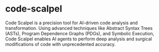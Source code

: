 # code-scalpel
Code Scalpel is a precision tool for AI-driven code analysis and transformation. Using advanced techniques like Abstract Syntax Trees (ASTs), Program Dependence Graphs (PDGs), and Symbolic Execution, Code Scalpel enables AI agents to perform deep analysis and surgical modifications of code with unprecedented accuracy.

